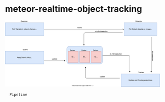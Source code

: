 # meteor-realtime-object-tracking

<p align="center">
  <img src="https://github.com/IsmaelMekene/meteor-realtime-object-tracking/blob/main/data/pipeline.svg"/>
</p>

      Pipeline
